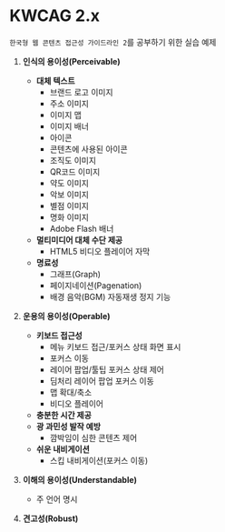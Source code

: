 # KWCAG 2.x
`한국형 웹 콘텐츠 접근성 가이드라인 2`를 공부하기 위한 실습 예제

1. __인식의 용이성(Perceivable)__
	- __대체 텍스트__
		- 브랜드 로고 이미지
		- 주소 이미지
		- 이미지 맵
		- 이미지 배너
		- 아이콘
		- 콘텐츠에 사용된 아이콘
		- 조직도 이미지
		- QR코드 이미지
		- 약도 이미지
		- 악보 이미지
		- 별점 이미지
		- 명화 이미지
		- Adobe Flash 배너
	- __멀티미디어 대체 수단 제공__
		- HTML5 비디오 플레이어 자막
	- __명료성__
		- 그래프(Graph)
		- 페이지네이션(Pagenation)
		- 배경 음악(BGM) 자동재생 정지 기능

2. __운용의 용이성(Operable)__
	- __키보드 접근성__
		- 메뉴 키보드 접근/포커스 상태 화면 표시
		- 포커스 이동
		- 레이어 팝업/툴팁 포커스 상태 제어
		- 딤처리 레이어 팝업 포커스 이동
		- 맵 확대/축소
		- 비디오 플레이어
	- __충분한 시간 제공__
	- __광 과민성 발작 예방__
		- 깜박임이 심한 콘텐츠 제어
	- __쉬운 내비게이션__
		- 스킵 내비게이션(포커스 이동)

3. __이해의 용이성(Understandable)__
	- 주 언어 명시

4. __견고성(Robust)__